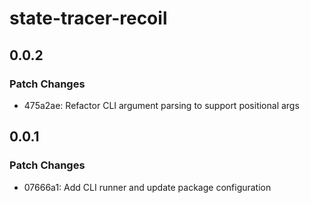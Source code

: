 # state-tracer-recoil

## 0.0.2

### Patch Changes

- 475a2ae: Refactor CLI argument parsing to support positional args

## 0.0.1

### Patch Changes

- 07666a1: Add CLI runner and update package configuration
